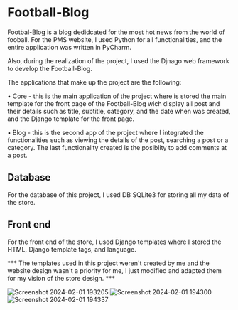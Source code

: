 # Football-Blog
Footbal-Blog is a blog dedidcated for the most hot news from the world of fooball. For the PMS website, I used Python for all functionalities, and the entire application was written in PyCharm.

Also, during the realization of the project, I used the Djnago web framework to develop the Football-Blog.

The applications that make up the project are the following:

• Core - this is the main application of the project where is stored the main template for the front page of the Football-Blog wich display all post and their details such as title, subtitle, category, and the date when was created, and the Django template for the front page.

• Blog - this is the second app of the project where I integrated the functionalities such as viewing the details of the post, searching a post or a category. The last functionality created is the posiblity to add comments at a post.


Database
----------
For the database of this project, I used DB SQLite3 for storing all my data of the store.

Front end
-----------
For the front end of the store, I used Django templates where I stored the HTML, Django template tags, and language.

*** The templates used in this project weren't created by me and the website design wasn't a priority for me, I just modified and adapted them for my vision of the store design. ***

![Screenshot 2024-02-01 193205](https://github.com/ialin77/Football-Blog/assets/135040997/6e56e5c3-7097-4c83-817a-f6f74bf23e77)
![Screenshot 2024-02-01 194300](https://github.com/ialin77/Football-Blog/assets/135040997/b3526114-88e3-47a8-8ff3-9db8fd613785)
![Screenshot 2024-02-01 194337](https://github.com/ialin77/Football-Blog/assets/135040997/044af273-bf5d-40e5-abd6-9e1bcd9c1f8a)
